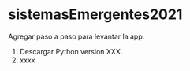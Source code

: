 # sistemasEmergentes2021

Agregar paso a paso para levantar la app.
1. Descargar Python version XXX.
2. xxxx
